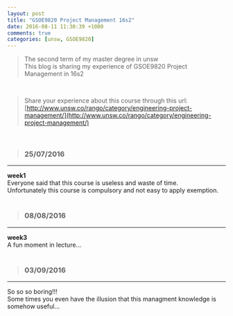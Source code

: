 ```yaml
---
layout: post
title: "GSOE9820 Project Management 16s2"
date: 2016-08-11 11:30:39 +1000
comments: true
categories: [unsw, GSOE9820]
---
```


> The second term of my master degree in unsw         
This blog is sharing my experience of GSOE9820 Project Management in 16s2   

<!--more-->
<br>

>Share your experience about this course through this url:     
[http://www.unsw.co/rango/category/engineering-project-management/](http://www.unsw.co/rango/category/engineering-project-management/)     
<br>

>### 25/07/2016 ###
----------
**week1**    
Everyone said that this course is useless and waste of time.      
Unfortunately this course is compulsory and not easy to apply exemption.      
<img style="max-height:132px" class="lazy" data-original="/images/blog/160811_9820/compulsory.png">     
<br> 


>### 08/08/2016 ###
----------
**week3**    
A fun moment in lecture...     
<img style="max-height:350px" class="lazy" data-original="/images/blog/160811_9820/fun.JPG">     
<br> 


>### 03/09/2016 ###
----------
So so so boring!!!     
Some times you even have the illusion that this managment knowledge is somehow useful...     
<img style="max-height:400px" class="lazy" data-original="/images/blog/160811_9820/illusion.png">     

<br> 


